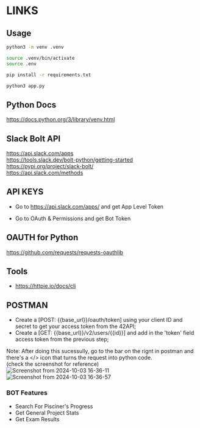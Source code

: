 # LINKS

## Usage

```sh
python3 -m venv .venv

source .venv/bin/activate
source .env

pip install -r requirements.txt

python3 app.py
```

## Python Docs

https://docs.python.org/3/library/venv.html

## Slack Bolt API

https://api.slack.com/apps
<br/>
https://tools.slack.dev/bolt-python/getting-started
<br/>
https://pypi.org/project/slack-bolt/
<br/>
https://api.slack.com/methods

## API KEYS

- Go to https://api.slack.com/apps/ and get App Level Token

- Go to OAuth & Permissions and get Bot Token

## OAUTH for Python

https://github.com/requests/requests-oauthlib

## Tools

- https://httpie.io/docs/cli


## POSTMAN
        
- Create a [POST: {{base_url}}/oauth/token] using your client ID and secret to get your access token from the 42API;
- Create a [GET: {{base_url}}/v2/users/{{id}}] and add in the 'token' field access token from the previous step;

Note: After doing this sucessully, go to the bar on the rignt in postman and there's a </> icon that turns the request into python code.
<br/>
(check the screenshot for reference)
![Screenshot from 2024-10-03 16-36-11](https://github.com/user-attachments/assets/f58467d2-6738-4649-8b11-70bff729b596)
![Screenshot from 2024-10-03 16-36-57](https://github.com/user-attachments/assets/a6457bd0-c346-4e90-a2d3-918a03afb229)


### BOT Features

- Search For Pisciner's Progress
- Get General Project Stats
- Get Exam Results
